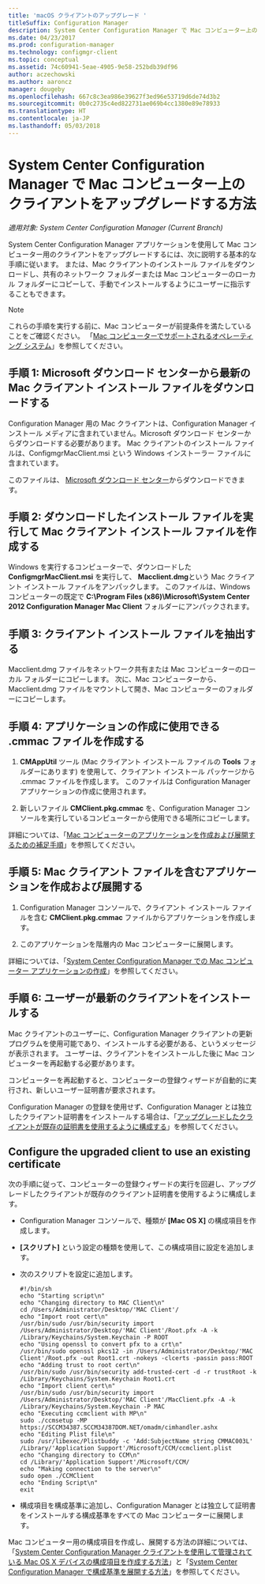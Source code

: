 ```yaml
---
title: 'macOS クライアントのアップグレード '
titleSuffix: Configuration Manager
description: System Center Configuration Manager で Mac コンピューター上のクライアントをアップグレードします。
ms.date: 04/23/2017
ms.prod: configuration-manager
ms.technology: configmgr-client
ms.topic: conceptual
ms.assetid: 74c60941-5eae-4905-9e58-252bdb39df96
author: aczechowski
ms.author: aaroncz
manager: dougeby
ms.openlocfilehash: 667c8c3ea986e39627f3ed96e53719d6de74d3b2
ms.sourcegitcommit: 0b0c2735c4ed822731ae069b4cc1380e89e78933
ms.translationtype: HT
ms.contentlocale: ja-JP
ms.lasthandoff: 05/03/2018
---
```

# <a name="how-to-upgrade-clients-on-mac-computers-in-system-center-configuration-manager"></a>System Center Configuration Manager で Mac コンピューター上のクライアントをアップグレードする方法

*適用対象: System Center Configuration Manager (Current Branch)*

System Center Configuration Manager アプリケーションを使用して Mac コンピューター用のクライアントをアップグレードするには、次に説明する基本的な手順に従います。 または、Mac クライアントのインストール ファイルをダウンロードし、共有のネットワーク フォルダーまたは Mac コンピューターのローカル フォルダーにコピーして、手動でインストールするようにユーザーに指示することもできます。  

> [!NOTE]  
>  これらの手順を実行する前に、Mac コンピューターが前提条件を満たしていることをご確認ください。 「[Mac コンピューターでサポートされるオペレーティング システム](../../../plan-design/configs/supported-operating-systems-for-clients-and-devices.md#mac-computers)」を参照してください。  

## <a name="step-1-download-the-latest-mac-client-installation-file-from-the-microsoft-download-center"></a>手順 1: Microsoft ダウンロード センターから最新の Mac クライアント インストール ファイルをダウンロードする  
 Configuration Manager 用の Mac クライアントは、Configuration Manager インストール メディアに含まれていません。Microsoft ダウンロード センターからダウンロードする必要があります。 Mac クライアントのインストール ファイルは、ConfigmgrMacClient.msi という Windows インストーラー ファイルに含まれています。  

 このファイルは、 [Microsoft ダウンロード センター](http://go.microsoft.com/fwlink/p/?LinkId=525184)からダウンロードできます。  

## <a name="step-2-run-the-downloaded-installation-file-to-create-the-mac-client-installation-file"></a>手順 2: ダウンロードしたインストール ファイルを実行して Mac クライアント インストール ファイルを作成する  
 Windows を実行するコンピューターで、ダウンロードした **ConfigmgrMacClient.msi** を実行して、 **Macclient.dmg**という Mac クライアント インストール ファイルをアンパックします。 このファイルは、Windows コンピューターの既定で **C:\Program Files (x86)\Microsoft\System Center 2012 Configuration Manager Mac Client** フォルダーにアンパックされます。  

## <a name="step-3-extract-the-client-installation-files"></a>手順 3: クライアント インストール ファイルを抽出する  
 Macclient.dmg ファイルをネットワーク共有または Mac コンピューターのローカル フォルダーにコピーします。 次に、Mac コンピューターから、Macclient.dmg ファイルをマウントして開き、Mac コンピューターのフォルダーにコピーします。  

## <a name="step-4-create-a-cmmac-file-that-can-be-used-to-create-an-application"></a>手順 4: アプリケーションの作成に使用できる .cmmac ファイルを作成する  

1.  **CMAppUtil** ツール (Mac クライアント インストール ファイルの **Tools** フォルダーにあります) を使用して、クライアント インストール パッケージから .cmmac ファイルを作成します。 このファイルは Configuration Manager アプリケーションの作成に使用されます。  

2.  新しいファイル **CMClient.pkg.cmmac** を、Configuration Manager コンソールを実行しているコンピューターから使用できる場所にコピーします。  

 詳細については、「[Mac コンピューターのアプリケーションを作成および展開するための補足手順](/sccm/apps/get-started/creating-mac-computer-applications#supplemental-procedures-to-create-and-deploy-applications-for-mac-computers)」を参照してください。  

## <a name="step-5-create-and-deploy-an-application-containing-the-mac-client-files"></a>**手順 5:** Mac クライアント ファイルを含むアプリケーションを作成および展開する  

1.  Configuration Manager コンソールで、クライアント インストール ファイルを含む **CMClient.pkg.cmmac** ファイルからアプリケーションを作成します。  

2.  このアプリケーションを階層内の Mac コンピューターに展開します。  

 詳細については、「[System Center Configuration Manager での Mac コンピューター アプリケーションの作成](../../../../apps/get-started/creating-mac-computer-applications.md)」を参照してください。  

## <a name="step-6-users-install-the-latest-client"></a>手順 6: ユーザーが最新のクライアントをインストールする  
 Mac クライアントのユーザーに、Configuration Manager クライアントの更新プログラムを使用可能であり、インストールする必要がある、というメッセージが表示されます。 ユーザーは、クライアントをインストールした後に Mac コンピューターを再起動する必要があります。  

 コンピューターを再起動すると、コンピューターの登録ウィザードが自動的に実行され、新しいユーザー証明書が要求されます。  

 Configuration Manager の登録を使用せず、Configuration Manager とは独立したクライアント証明書をインストールする場合は、「[アップグレードしたクライアントが既存の証明書を使用するように構成する](#BKMK_UpgradingClient_MachineEnrollment)」を参照してください。  

##  <a name="BKMK_UpgradingClient_MachineEnrollment"></a> Configure the upgraded client to use an existing certificate  
 次の手順に従って、コンピューターの登録ウィザードの実行を回避し、アップグレードしたクライアントが既存のクライアント証明書を使用するように構成します。  

-   Configuration Manager コンソールで、種類が **[Mac OS X]** の構成項目を作成します。  

-   **[スクリプト]** という設定の種類を使用して、この構成項目に設定を追加します。  

-   次のスクリプトを設定に追加します。  

    ```  
    #!/bin/sh  
    echo "Starting script\n"  
    echo "Changing directory to MAC Client\n"  
    cd /Users/Administrator/Desktop/'MAC Client'/  
    echo "Import root cert\n"  
    /usr/bin/sudo /usr/bin/security import /Users/Administrator/Desktop/'MAC Client'/Root.pfx -A -k /Library/Keychains/System.Keychain -P ROOT  
    echo "Using openssl to convert pfx to a crt\n"  
    /usr/bin/sudo openssl pkcs12 -in /Users/Administrator/Desktop/'MAC Client'/Root.pfx -out Root1.crt -nokeys -clcerts -passin pass:ROOT  
    echo "Adding trust to root cert\n"  
    /usr/bin/sudo /usr/bin/security add-trusted-cert -d -r trustRoot -k /Library/Keychains/System.Keychain Root1.crt  
    echo "Import client cert\n"  
    /usr/bin/sudo /usr/bin/security import /Users/Administrator/Desktop/'MAC Client'/MacClient.pfx -A -k /Library/Keychains/System.Keychain -P MAC  
    echo "Executing ccmclient with MP\n"  
    sudo ./ccmsetup -MP https://SCCM34387.SCCM34387DOM.NET/omadm/cimhandler.ashx  
    echo "Editing Plist file\n"  
    sudo /usr/libexec/Plistbuddy -c 'Add:SubjectName string CMMAC003L' /Library/'Application Support'/Microsoft/CCM/ccmclient.plist  
    echo "Changing directory to CCM\n"  
    cd /Library/'Application Support'/Microsoft/CCM/  
    echo "Making connection to the server\n"  
    sudo open ./CCMClient  
    echo "Ending Script\n"  
    exit  

    ```  

-   構成項目を構成基準に追加し、Configuration Manager とは独立して証明書をインストールする構成基準をすべての Mac コンピューターに展開します。  

 Mac コンピューター用の構成項目を作成し、展開する方法の詳細については、「[System Center Configuration Manager クライアントを使用して管理されている Mac OS X デバイスの構成項目を作成する方法](../../../../compliance/deploy-use/create-configuration-items-for-mac-os-x-devices-managed-with-the-client.md)」と「[System Center Configuration Manager で構成基準を展開する方法](../../../../compliance/deploy-use/deploy-configuration-baselines.md)」を参照してください。  
